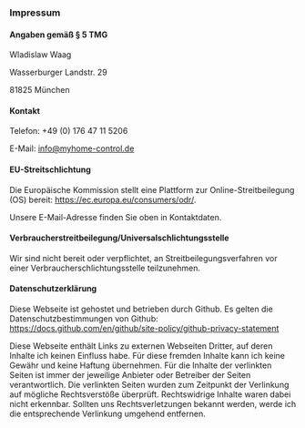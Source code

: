 ### Impressum

#### Angaben gemäß § 5 TMG

Wladislaw Waag

Wasserburger Landstr. 29

81825 München

#### Kontakt

Telefon: +49 (0) 176 47 11 5206

E-Mail: info@myhome-control.de

#### EU-Streitschlichtung

Die Europäische Kommission stellt eine Plattform zur Online-Streitbeilegung (OS) bereit: https://ec.europa.eu/consumers/odr/.

Unsere E-Mail-Adresse finden Sie oben in Kontaktdaten.

#### Verbraucherstreitbeilegung/Universalschlichtungsstelle

Wir sind nicht bereit oder verpflichtet, an Streitbeilegungsverfahren vor einer Verbraucherschlichtungsstelle teilzunehmen.

#### Datenschutzerklärung

Diese Webseite ist gehostet und betrieben durch Github. Es gelten die Datenschutzbestimmungen von Github: https://docs.github.com/en/github/site-policy/github-privacy-statement

Diese Webseite enthält Links zu externen Webseiten Dritter, auf deren Inhalte ich keinen Einfluss habe. Für diese fremden Inhalte kann ich keine Gewähr und keine Haftung übernehmen. Für die Inhalte der verlinkten Seiten ist immer der jeweilige Anbieter oder Betreiber der Seiten verantwortlich. Die verlinkten Seiten wurden zum Zeitpunkt der Verlinkung auf mögliche Rechtsverstöße überprüft. Rechtswidrige Inhalte waren dabei nicht erkennbar. Sollten uns Rechtsverletzungen bekannt werden, werde ich die entsprechende Verlinkung umgehend entfernen.
